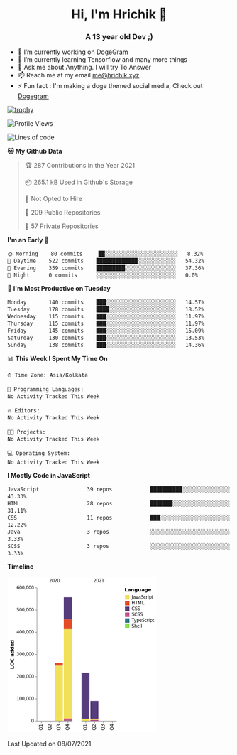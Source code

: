 <h1 align="center">Hi, I'm Hrichik 👋</h1>
<h3 align="center">A 13 year old Dev ;) </h3>


- 🔭 I’m currently working on [DogeGram](https://dogegram.xyz)
- 🌱 I’m currently learning Tensorflow and many more things
- 💬 Ask me about Anything. I will try To Answer
- 📫 Reach me at my email me@hrichik.xyz
- ⚡ Fun fact : I'm making a doge themed social media, Check out [Dogegram](https://dogegram.xyz)

[![trophy](https://github-profile-trophy.vercel.app/?username=hrichiksite)](https://github.com/ryo-ma/github-profile-trophy)



<!--START_SECTION:waka-->
![Profile Views](http://img.shields.io/badge/Profile%20Views-1-blue)

![Lines of code](https://img.shields.io/badge/From%20Hello%20World%20I%27ve%20Written-1.1%20million%20lines%20of%20code-blue)

**🐱 My Github Data** 

> 🏆 287 Contributions in the Year 2021
 > 
> 📦 265.1 kB Used in Github's Storage 
 > 
> 🚫 Not Opted to Hire
 > 
> 📜 209 Public Repositories 
 > 
> 🔑 57 Private Repositories  
 > 
**I'm an Early 🐤** 

```text
🌞 Morning    80 commits     ██░░░░░░░░░░░░░░░░░░░░░░░   8.32% 
🌆 Daytime    522 commits    █████████████░░░░░░░░░░░░   54.32% 
🌃 Evening    359 commits    █████████░░░░░░░░░░░░░░░░   37.36% 
🌙 Night      0 commits      ░░░░░░░░░░░░░░░░░░░░░░░░░   0.0%

```
📅 **I'm Most Productive on Tuesday** 

```text
Monday       140 commits    ███░░░░░░░░░░░░░░░░░░░░░░   14.57% 
Tuesday      178 commits    ████░░░░░░░░░░░░░░░░░░░░░   18.52% 
Wednesday    115 commits    ███░░░░░░░░░░░░░░░░░░░░░░   11.97% 
Thursday     115 commits    ███░░░░░░░░░░░░░░░░░░░░░░   11.97% 
Friday       145 commits    ███░░░░░░░░░░░░░░░░░░░░░░   15.09% 
Saturday     130 commits    ███░░░░░░░░░░░░░░░░░░░░░░   13.53% 
Sunday       138 commits    ███░░░░░░░░░░░░░░░░░░░░░░   14.36%

```


📊 **This Week I Spent My Time On** 

```text
⌚︎ Time Zone: Asia/Kolkata

💬 Programming Languages: 
No Activity Tracked This Week

🔥 Editors: 
No Activity Tracked This Week

🐱‍💻 Projects: 
No Activity Tracked This Week

💻 Operating System: 
No Activity Tracked This Week

```

**I Mostly Code in JavaScript** 

```text
JavaScript               39 repos            ██████████░░░░░░░░░░░░░░░   43.33% 
HTML                     28 repos            ███████░░░░░░░░░░░░░░░░░░   31.11% 
CSS                      11 repos            ███░░░░░░░░░░░░░░░░░░░░░░   12.22% 
Java                     3 repos             ░░░░░░░░░░░░░░░░░░░░░░░░░   3.33% 
SCSS                     3 repos             ░░░░░░░░░░░░░░░░░░░░░░░░░   3.33%

```


**Timeline**

![Chart not found](https://raw.githubusercontent.com/hrichiksite/hrichiksite/master/charts/bar_graph.png) 


 Last Updated on 08/07/2021
<!--END_SECTION:waka-->
